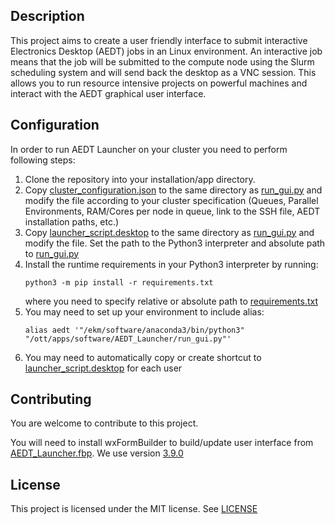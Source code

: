 ## Description
This project aims to create a user friendly interface to submit interactive Electronics Desktop (AEDT) jobs in an Linux environment.
An interactive job means that the job will be submitted to the compute node using the Slurm scheduling system and will send
back the desktop as a VNC session. This allows you to run resource
intensive projects on powerful machines and interact with the AEDT graphical user interface.


## Configuration
In order to run AEDT Launcher on your cluster you need to perform following steps:
1. Clone the repository into your installation/app directory.
2. Copy [cluster_configuration.json](templates/cluster_configuration.json) to the same directory as
[run_gui.py](run_gui.py) and modify the file according to your cluster specification (Queues, Parallel
Environments, RAM/Cores per node in queue, link to the SSH file, AEDT installation paths, etc.)
3. Copy [launcher_script.desktop](templates/launcher_script.desktop) to the same directory as
[run_gui.py](run_gui.py) and modify the file. Set the path to the Python3 interpreter and absolute path to
[run_gui.py](run_gui.py)
4. Install the runtime requirements in your Python3 interpreter by running:
    ~~~
    python3 -m pip install -r requirements.txt
    ~~~
    where you need to specify relative or absolute path to [requirements.txt](requirements.txt)
5. You may need to set up your environment to include alias:
    ~~~
    alias aedt '"/ekm/software/anaconda3/bin/python3" "/ott/apps/software/AEDT_Launcher/run_gui.py"'
    ~~~
6. You may need to automatically copy or create shortcut to
[launcher_script.desktop](templates/launcher_script.desktop) for each user


## Contributing
You are welcome to contribute to this project.

You will need to install wxFormBuilder to build/update user interface from [AEDT_Launcher.fbp](gui/AEDT_Launcher.fbp).
We use version [3.9.0](https://github.com/wxFormBuilder/wxFormBuilder/releases/tag/v3.9.0)


## License
This project is licensed under the MIT license.  See [LICENSE](LICENSE)
